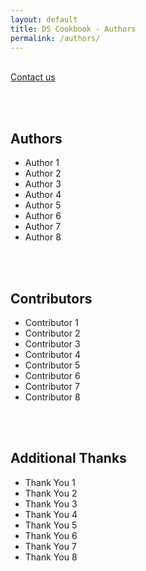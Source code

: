 ```yaml
---
layout: default
title: DS Cookbook - Authors
permalink: /authors/
---
```

<br>
<a href="mailto:datasciencecookbook@gmail.com">Contact us</a>

<br><br>
## Authors
- Author 1
- Author 2
- Author 3
- Author 4
- Author 5
- Author 6
- Author 7
- Author 8

<br><br>
## Contributors
- Contributor 1
- Contributor 2
- Contributor 3
- Contributor 4
- Contributor 5
- Contributor 6
- Contributor 7
- Contributor 8

<br><br>
## Additional Thanks
- Thank You 1
- Thank You 2
- Thank You 3
- Thank You 4
- Thank You 5
- Thank You 6
- Thank You 7
- Thank You 8
